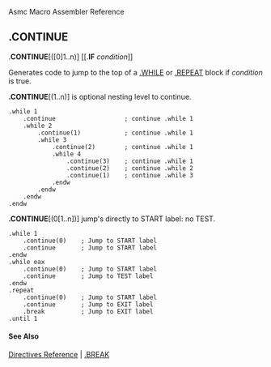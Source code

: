 Asmc Macro Assembler Reference

## .CONTINUE

.**CONTINUE**[([0]1..n)] [[.**IF** _condition_]]

Generates code to jump to the top of a [.WHILE](dot_while.md) or [.REPEAT](dot_repeat.md) block if _condition_ is true.

**.CONTINUE**[(1..n)] is optional nesting level to continue.

    .while 1
        .continue                   ; continue .while 1
        .while 2
            .continue(1)            ; continue .while 1
            .while 3
                .continue(2)        ; continue .while 1
                .while 4
                    .continue(3)    ; continue .while 1
                    .continue(2)    ; continue .while 2
                    .continue(1)    ; continue .while 3
                .endw
            .endw
        .endw
    .endw

**.CONTINUE**[(0[1..n])] jump's directly to START label: no TEST.

    .while 1
        .continue(0)    ; Jump to START label
        .continue       ; Jump to START label
    .endw
    .while eax
        .continue(0)    ; Jump to START label
        .continue       ; Jump to TEST label
    .endw
    .repeat
        .continue(0)    ; Jump to START label
        .continue       ; Jump to EXIT label
        .break          ; Jump to EXIT label
    .until 1

#### See Also

[Directives Reference](readme.md) | [.BREAK](dot_break.md)
